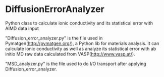 # DiffusionErrorAnalyzer
Python class to calculate ionic conductivity and its statistical error with AIMD data input


"Diffusion_error_analyzer.py" is the file used in Pymatgen(http://pymatgen.org/), a Python lib for materials analysis. It can calculate ionic conductivity as well as analyze its statistical error with ab initio MD raw data calculated from VASP(http://www.vasp.at/).

"MSD_analyzer.py" is the file used to do I/O transport after applying Diffusion_error_analyzer.
